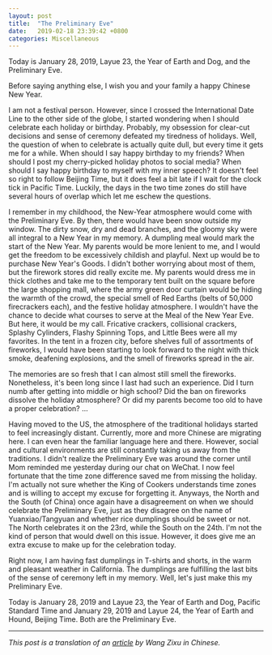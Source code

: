 ```yaml
---
layout: post
title:  "The Preliminary Eve"
date:   2019-02-18 23:39:42 +0800
categories: Miscellaneous
---
```


Today is January 28, 2019, Layue 23, the Year of Earth and Dog, and the Preliminary Eve.

Before saying anything else, I wish you and your family a happy Chinese New Year.

I am not a festival person. However, since I crossed the International Date Line to the other side of the globe, I started wondering when I should celebrate each holiday or birthday. Probably, my obsession for clear-cut decisions and sense of ceremony defeated my tiredness of holidays. Well, the question of when to celebrate is actually quite dull, but every time it gets me for a while. When should I say happy birthday to my friends? When should I post my cherry-picked holiday photos to social media? When should I say happy birthday to myself with my inner speech? It doesn't feel so right to follow Beijing Time, but it does feel a bit late if I wait for the clock tick in Pacific Time. Luckily, the days in the two time zones do still have several hours of overlap which let me eschew the questions.

I remember in my childhood, the New-Year atmosphere would come with the Preliminary Eve. By then, there would have been snow outside my window. The dirty snow, dry and dead branches, and the gloomy sky were all integral to a New Year in my memory. A dumpling meal would mark the start of the New Year. My parents would be more lenient to me, and I would get the freedom to be excessively childish and playful. Next up would be to purchase New Year's Goods. I didn't bother worrying about most of them, but the firework stores did really excite me. My parents would dress me in thick clothes and take me to the temporary tent built on the square before the large shopping mall, where the army green door curtain would be hiding the warmth of the crowd, the special smell of Red Earths (belts of 50,000 firecrackers each), and the festive holiday atmosphere. I wouldn't have the chance to decide what courses to serve at the Meal of the New Year Eve. But here, it would be my call. Fricative crackers, collisional crackers, Splashy Cylinders, Flashy Spinning Tops, and Little Bees were all my favorites. In the tent in a frozen city, before shelves full of assortments of fireworks, I would have been starting to look forward to the night with thick smoke, deafening explosions, and the smell of fireworks spread in the air.

The memories are so fresh that I can almost still smell the fireworks. Nonetheless, it's been long since I last had such an experience. Did I turn numb after getting into middle or high school? Did the ban on fireworks dissolve the holiday atmosphere? Or did my parents become too old to have a proper celebration? ...

Having moved to the US, the atmosphere of the traditional holidays started to feel increasingly distant. Currently, more and more Chinese are migrating here. I can even hear the familiar language here and there. However, social and cultural environments are still constantly taking us away from the traditions. I didn't realize the Preliminary Eve was around the corner until Mom reminded me yesterday during our chat on WeChat. I now feel fortunate that the time zone difference saved me from missing the holiday. I'm actually not sure whether the King of Cookers understands time zones and is willing to accept my excuse for forgetting it. Anyways, the North and the South (of China) once again have a disagreement on when we should celebrate the Preliminary Eve, just as they disagree on the name of Yuanxiao/Tangyuan and whether rice dumplings should be sweet or not. The North celebrates it on the 23rd, while the South on the 24th. I'm not the kind of person that would dwell on this issue. However, it does give me an extra excuse to make up for the celebration today.

Right now, I am having fast dumplings in T-shirts and shorts, in the warm and pleasant weather in California. The dumplings are fulfilling the last bits of the sense of ceremony left in my memory. Well, let's just make this my Preliminary Eve.

Today is January 28, 2019 and Layue 23, the Year of Earth and Dog, Pacific Standard Time and January 29, 2019 and Layue 24, the Year of Earth and Hound, Beijing Time. Both are the Preliminary Eve.

---

*This post is a translation of an [article](https://hw311.me/zh/misc/2019/01/28/xiao-nian/) by Wang Zixu in Chinese.*
